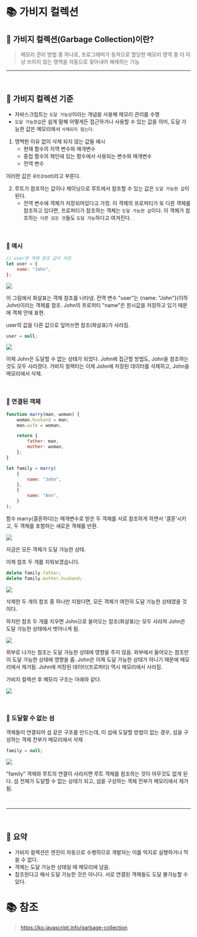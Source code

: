 # 📚 가비지 컬렉션

## 📕 가비지 컬렉션(Garbage Collection)이란?

> 메모리 관리 방법 중 하나로, 프로그래머가 동적으로 할당한 메모리 영역 중 더 이상 쓰이지 않는 영역을 자동으로 찾아내어 해제하는 기능

---

<br/>

## 📕 가비지 컬렉션 기준

-   자바스크립트는 `도달 가능성`이라는 개념을 사용해 메모리 관리를 수행
-   `도달 가능한값`은 쉽게 말해 어떻게든 접근하거나 사용할 수 있는 값을 의미, 도달 가능한 값은 메모리에서 `삭제되지 않는다`.

1. 명백한 이유 없이 삭제 되지 않는 값들 예시
    - 현재 함수의 지역 변수와 매개변수
    - 중첩 함수의 체인에 있는 함수에서 사용되는 변수와 매개변수
    - 전역 변수

이러한 값은 `루트`(root)라고 부른다.

2. 루트가 참조하는 값이나 체이닝으로 루트에서 참조할 수 있는 값은 `도달 가능한 값`이 된다.
    - 전역 변수에 객체가 저장되어있다고 가정. 이 객체의 프로퍼티가 또 다른 객체를 참조하고 있다면, 프로퍼티가 참조하는 객체는 `도달 가능한 값`이다. 이 객체가 참조하는` 다른 모든 것`들도 `도달 가능`하다고 여겨진다.

<br/>

### 📖 예시

```js
// user엔 객체 참조 값이 저장
let user = {
    name: "John",
};
```

![](https://velog.velcdn.com/images/dtc03003/post/738b9f7d-12ec-456c-8c08-15020848c0cf/image.png)

이 그림에서 화살표는 객체 참조를 나타냄. 전역 변수 "user"는 {name: "John"}(이하 John)이라는 객체를 참조. John의 프로퍼티 "name"은 원시값을 저장하고 있기 때문에 객체 안에 표현.

user의 값을 다른 값으로 덮어쓰면 참조(화살표)가 사라짐.

```js
user = null;
```

![](https://velog.velcdn.com/images/dtc03003/post/7a65c52c-7e8c-4a44-bad3-91e0e849c4c8/image.png)

이제 John은 도달할 수 없는 상태가 되었다. John에 접근할 방법도, John을 참조하는 것도 모두 사라졌다. 가비지 컬렉터는 이제 John에 저장된 데이터를 삭제하고, John을 메모리에서 삭제.

<br/>

### 📖 연결된 객체

```js
function marry(man, woman) {
    woman.husband = man;
    man.wife = woman;

    return {
        father: man,
        mother: woman,
    };
}

let family = marry(
    {
        name: "John",
    },
    {
        name: "Ann",
    }
);
```

함수 marry(결혼하다)는 매개변수로 받은 두 객체를 서로 참조하게 하면서 '결혼’시키고, 두 객체를 포함하는 새로운 객체를 반환.

![](https://velog.velcdn.com/images/dtc03003/post/261c0ff6-8d74-4963-ad3e-0e2df2c6a5a4/image.png)

지금은 모든 객체가 도달 가능한 상태.

이제 참조 두 개를 지워보겠습니다.

```js
delete family.father;
delete family.mother.husband;
```

![](https://velog.velcdn.com/images/dtc03003/post/223daf81-1b1a-462c-94a0-2c2c88d33013/image.png)

삭제한 두 개의 참조 중 하나만 지웠다면, 모든 객체가 여전히 도달 가능한 상태였을 것이다.

하지만 참조 두 개를 지우면 John으로 들어오는 참조(화살표)는 모두 사라져 John은 도달 가능한 상태에서 벗어나게 됨.

![](https://velog.velcdn.com/images/dtc03003/post/c4116427-9920-4a33-ae5f-a9cf3c041232/image.png)

외부로 나가는 참조는 도달 가능한 상태에 영향을 주지 않음. 외부에서 들어오는 참조만이 도달 가능한 상태에 영향을 줌. John은 이제 도달 가능한 상태가 아니기 때문에 메모리에서 제거됨. John에 저장된 데이터(프로퍼티) 역시 메모리에서 사라짐.

가비지 컬렉션 후 메모리 구조는 아래와 같다.

![](https://velog.velcdn.com/images/dtc03003/post/ab3b0bf0-2669-48da-a1fa-3de1388b56a7/image.png)

<br/>

### 📖 도달할 수 없는 섬

객체들이 연결되어 섬 같은 구조를 만드는데, 이 섬에 도달할 방법이 없는 경우, 섬을 구성하는 객체 전부가 메모리에서 삭제

```js
family = null;
```

![](https://velog.velcdn.com/images/dtc03003/post/1c41a204-d686-4339-ba94-73afc728722a/image.png)

"family" 객체와 루트의 연결이 사라지면 루트 객체를 참조하는 것이 아무것도 없게 된다. 섬 전체가 도달할 수 없는 상태가 되고, 섬을 구성하는 객체 전부가 메모리에서 제거됨.

<br/>

---

<br/>

## 📕 요약

-   가비지 컬렉션은 엔진이 자동으로 수행하므로 개발자는 이를 억지로 실행하거나 막을 수 없다.
-   객체는 도달 가능한 상태일 때 메모리에 남음.
-   참조된다고 해서 도달 가능한 것은 아니다. 서로 연결된 객체들도 도달 불가능할 수 있다.

# 📚 참조

> https://ko.javascript.info/garbage-collection
